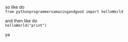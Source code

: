 so like do  
`from pythonprogrammersamazingandgood import helloWorld`  
  
and then like do  
`helloWorld("print")`  
  
ya